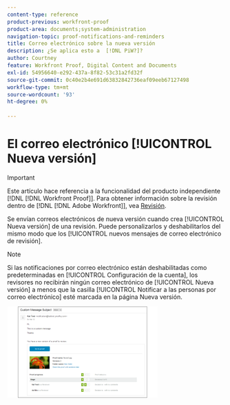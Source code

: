 ```yaml
---
content-type: reference
product-previous: workfront-proof
product-area: documents;system-administration
navigation-topic: proof-notifications-and-reminders
title: Correo electrónico sobre la nueva versión
description: ¿Se aplica esto a  [!DNL PiW?]?
author: Courtney
feature: Workfront Proof, Digital Content and Documents
exl-id: 54956640-e292-437a-8f82-53c31a2fd32f
source-git-commit: 0c40e2b4e691d63832842736eaf09eeb67127498
workflow-type: tm+mt
source-wordcount: '93'
ht-degree: 0%

---
```


# El correo electrónico [!UICONTROL Nueva versión]

>[!IMPORTANT]
>
>Este artículo hace referencia a la funcionalidad del producto independiente [!DNL [!DNL Workfront Proof]]. Para obtener información sobre la revisión dentro de [!DNL [!DNL Adobe Workfront]], vea [Revisión](../../../review-and-approve-work/proofing/proofing.md).

<!--
<p style="color: #ff1493;" data-mc-conditions="QuicksilverOrClassic.Draft mode">Does this apply to PiW?</p>
-->

Se envían correos electrónicos de nueva versión cuando crea [!UICONTROL Nueva versión] de una revisión. Puede personalizarlos y deshabilitarlos del mismo modo que los [!UICONTROL nuevos mensajes de correo electrónico de revisión].

>[!NOTE]
>
>Si las notificaciones por correo electrónico están deshabilitadas como predeterminadas en [!UICONTROL Configuración de la cuenta], los revisores no recibirán ningún correo electrónico de [!UICONTROL Nueva versión] a menos que la casilla [!UICONTROL Notificar a las personas por correo electrónico] esté marcada en la página Nueva versión.

![Nuevo_Correo_Electrónico_Versión.png](assets/new-version-email-350x212.png)
